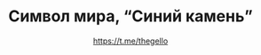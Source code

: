 ---
title: Символ мира, “Синий камень”
description: Значок или магнит. 38 мм, ручная работа
author: https://t.me/thegello
cost: 3000₸
---